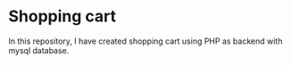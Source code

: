 # Shopping cart

In this repository, I have created shopping cart using PHP as backend with mysql database.

